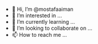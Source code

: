 - 👋 Hi, I’m @mostafaaiman
- 👀 I’m interested in ...
- 🌱 I’m currently learning ...
- 💞️ I’m looking to collaborate on ...
- 📫 How to reach me ...

<!---
mostafasasa112007m/mostafasasa112007m is a ✨ special ✨ repository because its `README.md` (this file) appears on your GitHub profile.
You can click the Preview link to take a look at your changes.
--->
